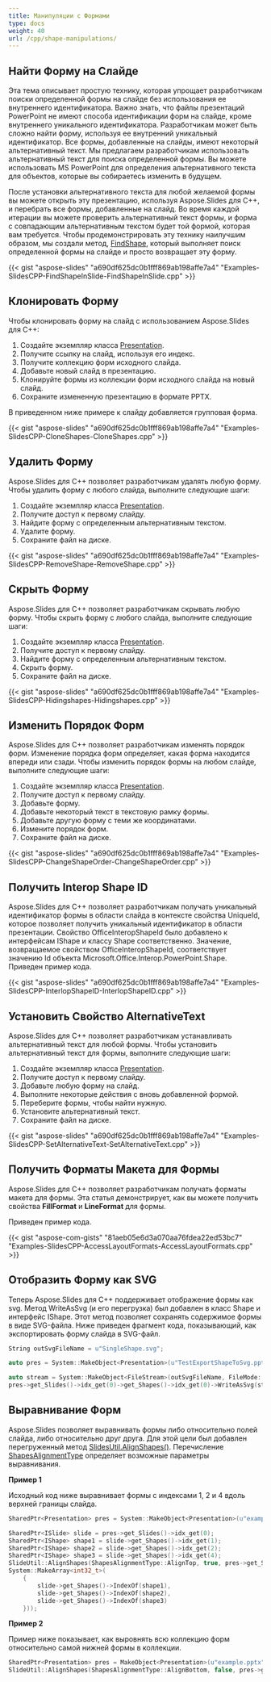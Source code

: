 ```yaml
---
title: Манипуляции с Формами
type: docs
weight: 40
url: /cpp/shape-manipulations/
---
```


## **Найти Форму на Слайде**
Эта тема описывает простую технику, которая упрощает разработчикам поиски определенной формы на слайде без использования ее внутреннего идентификатора. Важно знать, что файлы презентаций PowerPoint не имеют способа идентификации форм на слайде, кроме внутреннего уникального идентификатора. Разработчикам может быть сложно найти форму, используя ее внутренний уникальный идентификатор. Все формы, добавленные на слайды, имеют некоторый альтернативный текст. Мы предлагаем разработчикам использовать альтернативный текст для поиска определенной формы. Вы можете использовать MS PowerPoint для определения альтернативного текста для объектов, которые вы собираетесь изменить в будущем.

После установки альтернативного текста для любой желаемой формы вы можете открыть эту презентацию, используя Aspose.Slides для C++, и перебрать все формы, добавленные на слайд. Во время каждой итерации вы можете проверить альтернативный текст формы, и форма с совпадающим альтернативным текстом будет той формой, которая вам требуется. Чтобы продемонстрировать эту технику наилучшим образом, мы создали метод, [FindShape](https://reference.aspose.com/slides/cpp/class/aspose.slides.util.slide_util#ad6ecc982512ef758ea4d5d28672db71f), который выполняет поиск определенной формы на слайде и просто возвращает эту форму.

{{< gist "aspose-slides" "a690df625dc0b1fff869ab198affe7a4" "Examples-SlidesCPP-FindShapeInSlide-FindShapeInSlide.cpp" >}}


## **Клонировать Форму**
Чтобы клонировать форму на слайд с использованием Aspose.Slides для C++:

1. Создайте экземпляр класса [Presentation](https://reference.aspose.com/slides/cpp/class/aspose.slides.presentation).
1. Получите ссылку на слайд, используя его индекс.
1. Получите коллекцию форм исходного слайда.
1. Добавьте новый слайд в презентацию.
1. Клонируйте формы из коллекции форм исходного слайда на новый слайд.
1. Сохраните измененную презентацию в формате PPTX.

В приведенном ниже примере к слайду добавляется групповая форма.

{{< gist "aspose-slides" "a690df625dc0b1fff869ab198affe7a4" "Examples-SlidesCPP-CloneShapes-CloneShapes.cpp" >}}


## **Удалить Форму**
Aspose.Slides для C++ позволяет разработчикам удалять любую форму. Чтобы удалить форму с любого слайда, выполните следующие шаги:

1. Создайте экземпляр класса [Presentation](https://reference.aspose.com/slides/cpp/class/aspose.slides.presentation).
1. Получите доступ к первому слайду.
1. Найдите форму с определенным альтернативным текстом.
1. Удалите форму.
1. Сохраните файл на диске.

{{< gist "aspose-slides" "a690df625dc0b1fff869ab198affe7a4" "Examples-SlidesCPP-RemoveShape-RemoveShape.cpp" >}}


## **Скрыть Форму**
Aspose.Slides для C++ позволяет разработчикам скрывать любую форму. Чтобы скрыть форму с любого слайда, выполните следующие шаги:

1. Создайте экземпляр класса [Presentation](https://reference.aspose.com/slides/cpp/class/aspose.slides.presentation).
1. Получите доступ к первому слайду.
1. Найдите форму с определенным альтернативным текстом.
1. Скрыть форму.
1. Сохраните файл на диске.

{{< gist "aspose-slides" "a690df625dc0b1fff869ab198affe7a4" "Examples-SlidesCPP-Hidingshapes-Hidingshapes.cpp" >}}



## **Изменить Порядок Форм**
Aspose.Slides для C++ позволяет разработчикам изменять порядок форм. Изменение порядка форм определяет, какая форма находится впереди или сзади. Чтобы изменить порядок формы на любом слайде, выполните следующие шаги:

1. Создайте экземпляр класса [Presentation](https://reference.aspose.com/slides/cpp/class/aspose.slides.presentation).
1. Получите доступ к первому слайду.
1. Добавьте форму.
1. Добавьте некоторый текст в текстовую рамку формы.
1. Добавьте другую форму с теми же координатами.
1. Измените порядок форм.
1. Сохраните файл на диске.

{{< gist "aspose-slides" "a690df625dc0b1fff869ab198affe7a4" "Examples-SlidesCPP-ChangeShapeOrder-ChangeShapeOrder.cpp" >}}


## **Получить Interop Shape ID**
Aspose.Slides для C++ позволяет разработчикам получать уникальный идентификатор формы в области слайда в контексте свойства UniqueId, которое позволяет получить уникальный идентификатор в области презентации. Свойство OfficeInteropShapeId было добавлено к интерфейсам IShape и классу Shape соответственно. Значение, возвращаемое свойством OfficeInteropShapeId, соответствует значению Id объекта Microsoft.Office.Interop.PowerPoint.Shape. Приведен пример кода.

{{< gist "aspose-slides" "a690df625dc0b1fff869ab198affe7a4" "Examples-SlidesCPP-InterlopShapeID-InterlopShapeID.cpp" >}}


## **Установить Свойство AlternativeText**
Aspose.Slides для C++ позволяет разработчикам устанавливать альтернативный текст для любой формы. Чтобы установить альтернативный текст для формы, выполните следующие шаги:

1. Создайте экземпляр класса [Presentation](https://reference.aspose.com/slides/cpp/class/aspose.slides.presentation).
1. Получите доступ к первому слайду.
1. Добавьте любую форму на слайд.
1. Выполните некоторые действия с вновь добавленной формой.
1. Переберите формы, чтобы найти нужную.
1. Установите альтернативный текст.
1. Сохраните файл на диске.

{{< gist "aspose-slides" "a690df625dc0b1fff869ab198affe7a4" "Examples-SlidesCPP-SetAlternativeText-SetAlternativeText.cpp" >}}


## **Получить Форматы Макета для Формы**
Aspose.Slides для C++ позволяет разработчикам получать форматы макета для формы. Эта статья демонстрирует, как вы можете получить свойства **FillFormat** и **LineFormat** для формы.

Приведен пример кода.

{{< gist "aspose-com-gists" "81aeb05e6d3a070aa76fdea22ed53bc7" "Examples-SlidesCPP-AccessLayoutFormats-AccessLayoutFormats.cpp" >}}

## **Отобразить Форму как SVG**
Теперь Aspose.Slides для C++ поддерживает отображение формы как svg. Метод WriteAsSvg (и его перегрузка) был добавлен в класс Shape и интерфейс IShape. Этот метод позволяет сохранять содержимое формы в виде SVG-файла. Ниже приведен фрагмент кода, показывающий, как экспортировать форму слайда в SVG-файл.

``` cpp
String outSvgFileName = u"SingleShape.svg";

auto pres = System::MakeObject<Presentation>(u"TestExportShapeToSvg.pptx");

auto stream = System::MakeObject<FileStream>(outSvgFileName, FileMode::Create, FileAccess::Write);
pres->get_Slides()->idx_get(0)->get_Shapes()->idx_get(0)->WriteAsSvg(stream);
```

## **Выравнивание Форм**
Aspose.Slides позволяет выравнивать формы либо относительно полей слайда, либо относительно друг друга. Для этой цели был добавлен перегруженный метод [SlidesUtil.AlignShapes()](https://reference.aspose.com/slides/cpp/class/aspose.slides.util.slide_util#a2263709efa423c11706e57b21014d3ab). Перечисление [ShapesAlignmentType](https://reference.aspose.com/slides/cpp/namespace/aspose.slides#aeb3015a196294029a0ee1f545bc5887f) определяет возможные параметры выравнивания.

**Пример 1**

Исходный код ниже выравнивает формы с индексами 1, 2 и 4 вдоль верхней границы слайда. 

``` cpp
SharedPtr<Presentation> pres = System::MakeObject<Presentation>(u"example.pptx");

SharedPtr<ISlide> slide = pres->get_Slides()->idx_get(0);
SharedPtr<IShape> shape1 = slide->get_Shapes()->idx_get(1);
SharedPtr<IShape> shape2 = slide->get_Shapes()->idx_get(2);
SharedPtr<IShape> shape3 = slide->get_Shapes()->idx_get(4);
SlideUtil::AlignShapes(ShapesAlignmentType::AlignTop, true, pres->get_Slides()->idx_get(0), 
System::MakeArray<int32_t>(
    {
        slide->get_Shapes()->IndexOf(shape1),
        slide->get_Shapes()->IndexOf(shape2),
        slide->get_Shapes()->IndexOf(shape3)
    }));
```

**Пример 2**

Пример ниже показывает, как выровнять всю коллекцию форм относительно самой нижней формы в коллекции.

``` cpp
SharedPtr<Presentation> pres = MakeObject<Presentation>(u"example.pptx");
SlideUtil::AlignShapes(ShapesAlignmentType::AlignBottom, false, pres->get_Slides()->idx_get(0)->get_Shapes());
```